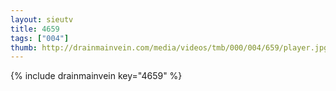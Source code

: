 ```yaml
--- 
layout: sieutv
title: 4659
tags: ["004"]
thumb: http://drainmainvein.com/media/videos/tmb/000/004/659/player.jpg
---
```

{% include drainmainvein key="4659" %} 
